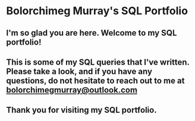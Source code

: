 # Bolorchimeg Murray's SQL Portfolio

## I'm so glad you are here. Welcome to my SQL portfolio! 
## This is some of my SQL queries that I've written. Please take a look, and if you have any questions, do not hesitate to reach out to me at bolorchimegmurray@outlook.com

## Thank you for visiting my SQL portfolio.
